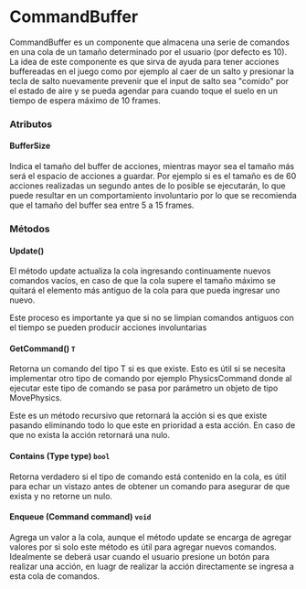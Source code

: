 # CommandBuffer

CommandBuffer es un componente que almacena una serie de comandos en una cola de un tamaño determinado por el usuario (por defecto es 10). La idea de este componente es que sirva de ayuda para tener acciones buffereadas en el juego como por ejemplo al caer de un salto y presionar la tecla de salto nuevamente prevenir que el input de salto sea "comido" por el estado de aire y se pueda agendar para cuando toque el suelo en un tiempo de espera máximo de 10 frames.

### Atributos

#### BufferSize

Indica el tamaño del buffer de acciones, mientras mayor sea el tamaño más será el espacio de acciones a guardar. Por ejemplo si es el tamaño es de 60 acciones realizadas un segundo antes de lo posible se ejecutarán, lo que puede resultar en un comportamiento involuntario por lo que se recomienda que el tamaño del buffer sea entre 5 a 15 frames.

### Métodos

#### Update()

El método update actualiza la cola ingresando continuamente nuevos comandos vacíos, en caso de que la cola supere el tamaño máximo se quitará el elemento más antiguo de la cola para que pueda ingresar uno nuevo.

Este proceso es importante ya que si no se limpian comandos antiguos con el tiempo se pueden producir acciones involuntarias

#### GetCommand() `T`

Retorna un comando del tipo T si es que existe. Esto es útil si se necesita implementar otro tipo de comando por ejemplo PhysicsCommand donde al ejecutar este tipo de comando se pasa por parámetro un objeto de tipo MovePhysics.

Este es un método recursivo que retornará la acción si es que existe pasando eliminando todo lo que este en prioridad a esta acción. En caso de que no exista la acción retornará una nulo.

#### Contains (Type type) `bool`

Retorna verdadero si el tipo de comando está contenido en la cola, es útil para echar un vistazo antes de obtener un comando para asegurar de que exista y no retorne un nulo.

#### Enqueue (Command command) `void`

Agrega un valor a la cola, aunque el método update se encarga de agregar valores por si solo este método es útil para agregar nuevos comandos. Idealmente se deberá usar cuando el usuario presione un botón para realizar una acción, en luagr de realizar la acción directamente se ingresa a esta cola de comandos.
